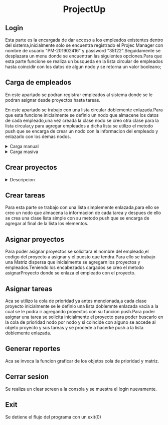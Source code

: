 # <center>ProjectUp</center>


## Login
Esta parte es la encargada de dar acceso a los empleados existentes dentro del sistema,inicialmente solo se encuentra registrado el Projec Manager con nombre de usuario "PM-201902416" y password "35122".Seguidamente se desplazara un menu donde se encuentran las siguientes opciones.Para que esta parte funcione se realiza un busqueda en la lista circular de empleados hasta coincidir con los datos de algun nodo y se retorna un valor booleano;

## Carga de empleados
En este apartado se podran registrar empleados al sistema donde se le podran asignar desde proyectos hasta tareas.

En este apartado se trabajo con una lista circular doblemente enlazada.Para que esta funcione inicialmente se definio un nodo que almacene los datos de cada empleado,una vez creada la clase nodo se creo otra clase para la lista circular,y para agregar empleados a dicha lista se utilizo el metodo push que se encarga de crear un nodo con la informacion del empleado y enlazarlo con los demas nodos.

<details>
<summary>Carga manual</summary>
En esta parte se solicitara el nombre y password del empleado y se prodecera a hacer una operacion push a la lista circular.
  
</details>


<details>
<summary>Carga masiva</summary>
Para esta parte inicialemnte se desplegara un filechooser que se encargara de devolver la ruta del archivo que se desea analizar,teniendo la ruta del archivo que se desea analizar se procede a leerlo linea por linea.Al leer cada linea se hace un split con la coma que separa los datos,y se almacena en un vector,seguido a ello se realiza un push de la primera y segunda posicion del vector que corresponden al nombre y password del usuario.

</details>

## Crear proyectos

<details>
<summary>Descripcion</summary>
En este apartado se solicitara el nombre del proyecto y la prioridad.Para que esta parte fuera funcional se trabajo con una cola de prioridad,donde "A" es la prioridad mas alta y "C" la mas baja,para ello se definio un una clase empleado que se encarga de almacenar los datos del proyecto y generar un proyecto para cada uno,luego se definio una clase Cola con la funcion push que se encarga de recibir la prioridad y nombre del proyecto,antes de agregar el nuevo nodo se realiza una verificacion para insertar el nodo en la posicion correcta.

</details>

## Crear tareas
Para esta parte se trabajo con una lista simplemente enlazada,para ello se creo un nodo que almacena la informacion de cada tarea y despues de ello se crea una clase lista simple con su metodo push que se encarga de agregar al final de la lista los elementos.

## Asignar proyectos
Para poder asignar proyectos se solicitara el nombre del empleado,el codigo del proyecto a asignar y el puesto que tendra.Para ello se trabajo una Matriz dispersa que inicialmente se agregarn los proyectos y empleados.Teniendo los encabezados cargados se creo el metodo asignarProyecto donde se enlaza el empleado con el proyecto.

## Asignar tareas
Aca se utilizo la cola de prioridad ya antes mencionada,a cada clase proyecto inicialmente se le definio una lista doblemnte enlazada vacia a la cual se le podra ir agregando proyectos con su funcion push.Para poder asignar una tarea se solicita inicialmente el proyecto para poder buscarlo en la cola de prioridad nodo por nodo y si coincide con alguno se accede al objeto proyecto y sus tareas y se procede a hacerke push a la lista doblemente enlazada.

## Generar reportes
Aca se invoca la funcion graficar de los objetos cola de prioridad y matriz.

## Cerrar sesion
Se realiza un clear screen a la consola y se muestra el login nuevamente.

## Exit
Se detiene el flujo del programa con un exit(0)







